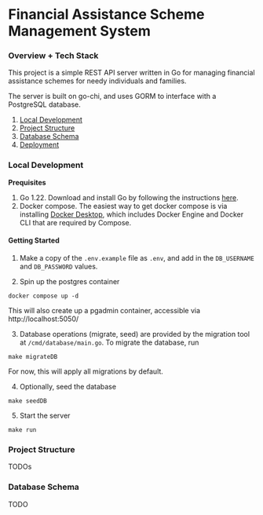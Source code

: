 # Financial Assistance Scheme Management System

### Overview + Tech Stack
This project is a simple REST API server written in Go for managing financial assistance schemes for needy individuals and families.

The server is built on go-chi, and uses GORM to interface with a PostgreSQL database.

1. [Local Development](#local-development)
2. [Project Structure](#project-structure)
3. [Database Schema](#database-schema)
4. [Deployment](#deployment)

### Local Development

**Prequisites**
1. Go 1.22. Download and install Go by following the instructions [here](https://go.dev/doc/install).
2. Docker compose. The easiest way to get docker compose is via installing [Docker Desktop](https://docs.docker.com/get-started/get-docker/), which includes Docker Engine and Docker CLI that are required by Compose.

#### Getting Started
1. Make a copy of the `.env.example` file as `.env`, and add in the `DB_USERNAME` and `DB_PASSWORD` values.

2. Spin up the postgres container
```
docker compose up -d
```
This will also create up a pgadmin container, accessible via http://localhost:5050/

3. Database operations (migrate, seed) are provided by the migration tool at `/cmd/database/main.go`.
To migrate the database, run 
```
make migrateDB
```
For now, this will apply all migrations by default.

4. Optionally, seed the database
```
make seedDB
```
5. Start the server
```
make run
```

### Project Structure
TODOs

### Database Schema
TODO
